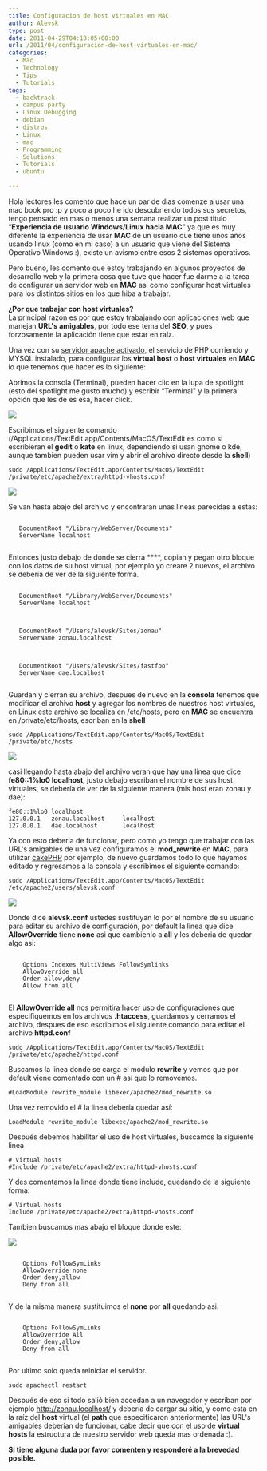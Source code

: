 ```yaml
---
title: Configuracion de host virtuales en MAC
author: Alevsk
type: post
date: 2011-04-29T04:18:05+00:00
url: /2011/04/configuracion-de-host-virtuales-en-mac/
categories:
  - Mac
  - Technology
  - Tips
  - Tutorials
tags:
  - backtrack
  - campus party
  - Linux Debugging
  - debian
  - distros
  - Linux
  - mac
  - Programming
  - Solutions
  - Tutorials
  - ubuntu

---
```

Hola lectores les comento que hace un par de dias comenze a usar una mac book pro :p y poco a poco he ido descubriendo todos sus secretos, tengo pensado en mas o menos una semana realizar un post titulo “**Experiencia de usuario Windows/Linux hacia MAC**" ya que es muy diferente la experiencia de usar **MAC** de un usuario que tiene unos años usando linux (como en mi caso) a un usuario que viene del Sistema Operativo Windows :), existe un avismo entre esos 2 sistemas operativos.

Pero bueno, les comento que estoy trabajando en algunos proyectos de desarrollo web y la primera cosa que tuve que hacer fue darme a la tarea de configurar un servidor web en **MAC** asi como configurar host virtuales para los distintos sitios en los que hiba a trabajar.

**¿Por que trabajar con host virtuales?**  
La principal razon es por que estoy trabajando con aplicaciones web que manejan **URL's amigables**, por todo ese tema del **SEO**, y pues forzosamente la aplicación tiene que estar en raíz.

Una vez con su [servidor apache activado][1], el servicio de PHP corriendo y MYSQL instalado, para configurar los **virtual host** o **host virtuales** en **MAC** lo que tenemos que hacer es lo siguiente:

Abrimos la consola (Terminal), pueden hacer clic en la lupa de spotlight (esto del spotlight me gusto mucho) y escribir “Terminal" y la primera opción que les de es esa, hacer click.

[![](/images/terminal.jpg)](http://www.alevsk.com/2011/04/configuracion-de-host-virtuales-en-mac/terminal/)

Escribimos el siguiente comando (/Applications/TextEdit.app/Contents/MacOS/TextEdit es como si escribieran el **gedit** o **kate** en linux, dependiendo si usan gnome o kde, aunque tambien pueden usar vim y abrir el archivo directo desde la **shell**)

```Text only
sudo /Applications/TextEdit.app/Contents/MacOS/TextEdit /private/etc/apache2/extra/httpd-vhosts.conf

```
[![](/images/httpd-vhosts.jpg)](http://www.alevsk.com/2011/04/configuracion-de-host-virtuales-en-mac/httpd-vhosts/)

Se van hasta abajo del archivo y encontraran unas lineas parecidas a estas:

```Text only

   DocumentRoot "/Library/WebServer/Documents"
   ServerName localhost


```

Entonces justo debajo de donde se cierra ****, copian y pegan otro bloque con los datos de su host virtual, por ejemplo yo creare 2 nuevos, el archivo se debería de ver de la siguiente forma.

```Text only

   DocumentRoot "/Library/WebServer/Documents"
   ServerName localhost



   DocumentRoot "/Users/alevsk/Sites/zonau"
   ServerName zonau.localhost



   DocumentRoot "/Users/alevsk/Sites/fastfoo"
   ServerName dae.localhost


```

Guardan y cierran su archivo, despues de nuevo en la **consola** tenemos que modificar el archivo **host** y agregar los nombres de nuestros host virtuales, en Linux este archivo se localiza en /etc/hosts, pero en **MAC** se encuentra en /private/etc/hosts, escriban en la **shell**

```Text only
sudo /Applications/TextEdit.app/Contents/MacOS/TextEdit /private/etc/hosts

```
[![](/images/hosts.jpg)](http://www.alevsk.com/2011/04/configuracion-de-host-virtuales-en-mac/hosts/)

casi llegando hasta abajo del archivo veran que hay una linea que dice **fe80::1%lo0 localhost**, justo debajo escriban el nombre de sus host virtuales, se debería de ver de la siguiente manera (mis host eran zonau y dae):

```Text only
fe80::1%lo0	localhost
127.0.0.1	zonau.localhost		localhost
127.0.0.1	dae.localhost		localhost

```

Ya con esto deberia de funcionar, pero como yo tengo que trabajar con las URL's amigables de una vez configuramos el **mod_rewrite** en **MAC**, para utilizar [cakePHP][2] por ejemplo, de nuevo guardamos todo lo que hayamos editado y regresamos a la consola y escribimos el siguiente comando:

```Text only
sudo /Applications/TextEdit.app/Contents/MacOS/TextEdit /etc/apache2/users/alevsk.conf

```
[![](/images/alevsk-conf.jpg)](http://www.alevsk.com/2011/04/configuracion-de-host-virtuales-en-mac/alevsk-conf/)

Donde dice **alevsk.conf** ustedes sustituyan lo por el nombre de su usuario para editar su archivo de configuración, por default la linea que dice **AllowOverride** tiene **none** asi que cambienlo a **all** y les deberia de quedar algo asi:

```Text only

	Options Indexes MultiViews FollowSymlinks
	AllowOverride all
	Order allow,deny
	Allow from all


```

El **AllowOverride all** nos permitira hacer uso de configuraciones que especifiquemos en los archivos **.htaccess**, guardamos y cerramos el archivo, despues de eso escribimos el siguiente comando para editar el archivo **httpd.conf**

```Text only
sudo /Applications/TextEdit.app/Contents/MacOS/TextEdit /private/etc/apache2/httpd.conf

```

Buscamos la linea donde se carga el modulo **rewrite** y vemos que por default viene comentado con un # así que lo removemos.

```Text only
#LoadModule rewrite_module libexec/apache2/mod_rewrite.so

```

Una vez removido el # la linea debería quedar así:

```Text only
LoadModule rewrite_module libexec/apache2/mod_rewrite.so

```

Después debemos habilitar el uso de host virtuales, buscamos la siguiente linea

```Tera Term macro
# Virtual hosts
#Include /private/etc/apache2/extra/httpd-vhosts.conf

```

Y des comentamos la linea donde tiene include, quedando de la siguiente forma:

```Tera Term macro
# Virtual hosts
Include /private/etc/apache2/extra/httpd-vhosts.conf

```

Tambien buscamos mas abajo el bloque donde este:

[![](/images/httpd.jpg)](http://www.alevsk.com/2011/04/configuracion-de-host-virtuales-en-mac/httpd/)
```Text only

    Options FollowSymLinks
    AllowOverride none
    Order deny,allow
    Deny from all


```

Y de la misma manera sustituimos el **none** por **all** quedando asi:

```Text only

    Options FollowSymLinks
    AllowOverride All
    Order deny,allow
    Deny from all


```

Por ultimo solo queda reiniciar el servidor.

```Text only
sudo apachectl restart

```

Después de eso si todo salió bien accedan a un navegador y escriban por ejemplo http://zonau.localhost/ y debería de cargar su sitio, y como esta en la raíz del **host** virtual (el **path** que especificaron anteriormente) las URL's amigables deberían de funcionar, cabe decir que con el uso de **virtual hosts** la estructura de nuestro servidor web queda mas ordenada :).

**Si tiene alguna duda por favor comenten y responderé a la brevedad posible.**

 [1]: http://www.alevsk.com/2011/04/configurar-servidor-web-mac-snow-leopard/
 [2]: http://www.alevsk.com/2010/12/configurar-servidor-web-en-ubuntu-10-04-e-instalar-cakephp-1/